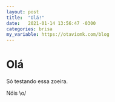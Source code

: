 ```yaml
---
layout: post
title:  "Olá!"
date:   2021-01-14 13:56:47 -0300
categories: brisa
my_variable: https://otaviomk.com/blog
---
```

# Olá

Só testando essa zoeira.

Nóis \o/
